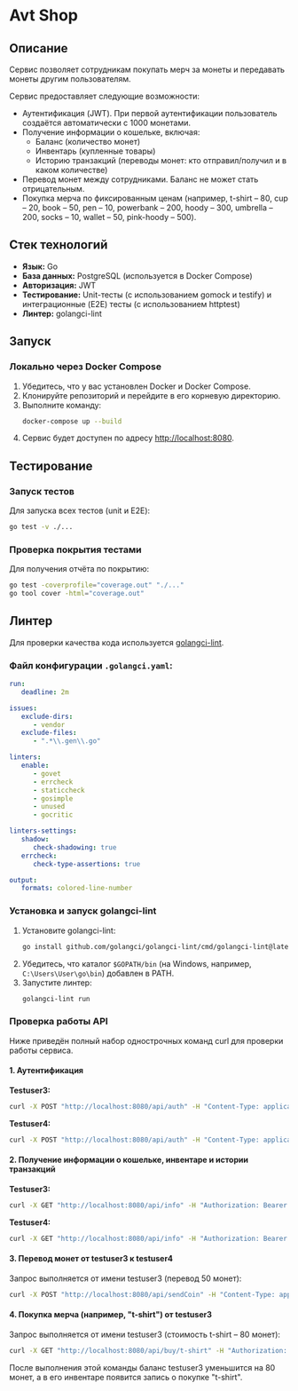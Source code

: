 # Avt Shop

## Описание

Сервис позволяет сотрудникам покупать мерч за монеты и передавать монеты другим пользователям.

Сервис предоставляет следующие возможности:
- Аутентификация (JWT). При первой аутентификации пользователь создаётся автоматически с 1000 монетами.
- Получение информации о кошельке, включая:
  - Баланс (количество монет)
  - Инвентарь (купленные товары)
  - Историю транзакций (переводы монет: кто отправил/получил и в каком количестве)
- Перевод монет между сотрудниками. Баланс не может стать отрицательным.
- Покупка мерча по фиксированным ценам (например, t-shirt – 80, cup – 20, book – 50, pen – 10, powerbank – 200, hoody – 300, umbrella – 200, socks – 10, wallet – 50, pink-hoody – 500).

## Стек технологий

- **Язык:** Go
- **База данных:** PostgreSQL (используется в Docker Compose)
- **Авторизация:** JWT
- **Тестирование:** Unit-тесты (с использованием gomock и testify) и интеграционные (E2E) тесты (с использованием httptest)
- **Линтер:** golangci-lint

## Запуск

### Локально через Docker Compose

1. Убедитесь, что у вас установлен Docker и Docker Compose.
2. Клонируйте репозиторий и перейдите в его корневую директорию.
3. Выполните команду:
   ```bash
   docker-compose up --build
   ```
4. Сервис будет доступен по адресу [http://localhost:8080](http://localhost:8080).

## Тестирование

### Запуск тестов

Для запуска всех тестов (unit и E2E):
```bash
go test -v ./...
```

### Проверка покрытия тестами

Для получения отчёта по покрытию:
```bash
go test -coverprofile="coverage.out" "./..."
go tool cover -html="coverage.out"
```

## Линтер

Для проверки качества кода используется [golangci-lint](https://github.com/golangci/golangci-lint).

### Файл конфигурации `.golangci.yaml`:

```yaml
run:
   deadline: 2m

issues:
   exclude-dirs:
      - vendor
   exclude-files:
      - ".*\\.gen\\.go"

linters:
   enable:
      - govet
      - errcheck
      - staticcheck
      - gosimple
      - unused
      - gocritic

linters-settings:
   shadow:
      check-shadowing: true
   errcheck:
      check-type-assertions: true

output:
   formats: colored-line-number
```

### Установка и запуск golangci-lint

1. Установите golangci-lint:
   ```bash
   go install github.com/golangci/golangci-lint/cmd/golangci-lint@latest
   ```
2. Убедитесь, что каталог `$GOPATH/bin` (на Windows, например, `C:\Users\User\go\bin`) добавлен в PATH.
3. Запустите линтер:
   ```bash
   golangci-lint run
   ```

### Проверка работы API

Ниже приведён полный набор однострочных команд curl для проверки работы сервиса.

#### **1. Аутентификация**

**Testuser3:**
```cmd
curl -X POST "http://localhost:8080/api/auth" -H "Content-Type: application/json" -d "{\"username\": \"testuser3\", \"password\": \"testpass\"}"
```

**Testuser4:**
```cmd
curl -X POST "http://localhost:8080/api/auth" -H "Content-Type: application/json" -d "{\"username\": \"testuser4\", \"password\": \"testpass\"}"
```

#### **2. Получение информации о кошельке, инвентаре и истории транзакций**

**Testuser3:**
```cmd
curl -X GET "http://localhost:8080/api/info" -H "Authorization: Bearer Полученный токен"
```

**Testuser4:**
```cmd
curl -X GET "http://localhost:8080/api/info" -H "Authorization: Bearer Полученный токен"
```

#### **3. Перевод монет от testuser3 к testuser4**

Запрос выполняется от имени testuser3 (перевод 50 монет):
```cmd
curl -X POST "http://localhost:8080/api/sendCoin" -H "Content-Type: application/json" -H "Authorization: Bearer Полученный токен" -d "{\"toUser\": \"testuser4\", \"amount\": 50}"
```

#### **4. Покупка мерча (например, "t-shirt") от testuser3**

Запрос выполняется от имени testuser3 (стоимость t-shirt – 80 монет):
```cmd
curl -X GET "http://localhost:8080/api/buy/t-shirt" -H "Authorization: Bearer Полученный токен"
```

После выполнения этой команды баланс testuser3 уменьшится на 80 монет, а в его инвентаре появится запись о покупке "t-shirt".